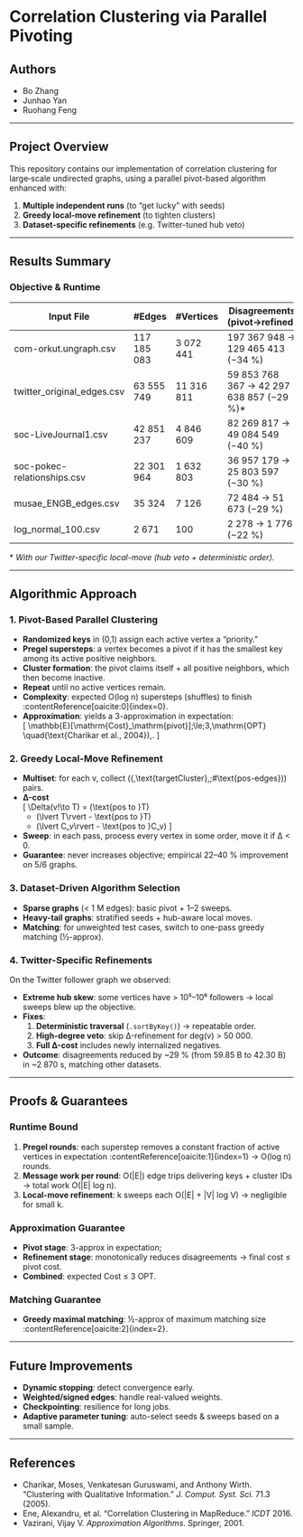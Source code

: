 # Correlation Clustering via Parallel Pivoting

## Authors

- Bo Zhang  
- Junhao Yan  
- Ruohang Feng  

---

## Project Overview

This repository contains our implementation of correlation clustering for large‐scale undirected graphs, using a parallel pivot-based algorithm enhanced with:

1. **Multiple independent runs** (to “get lucky” with seeds)  
2. **Greedy local-move refinement** (to tighten clusters)  
3. **Dataset-specific refinements** (e.g. Twitter-tuned hub veto)

---

## Results Summary

### Objective & Runtime

| Input File                   | #Edges      | #Vertices | Disagreements (pivot→refined)      | Runtime (pivot+refine) | Env |
| ---------------------------- | ----------- | --------- | ---------------------------------- | ---------------------- | --- |
| com-orkut.ungraph.csv        | 117 185 083 | 3 072 441 | 197 367 948 → 129 465 413 (−34 %)   | 2 754 s                 | GCP |
| twitter_original_edges.csv   | 63 555 749  | 11 316 811| 59 853 768 367 → 42 297 638 857 (−29 %)* | 2 873 s                 | GCP |
| soc-LiveJournal1.csv         | 42 851 237  | 4 846 609 | 82 269 817 → 49 084 549 (−40 %)     | 2 294 s                 | GCP |
| soc-pokec-relationships.csv  | 22 301 964  | 1 632 803 | 36 957 179 → 25 803 597 (−30 %)     | 1 208 s                 | GCP |
| musae_ENGB_edges.csv         | 35 324      | 7 126     |   72 484 →    51 673 (−29 %)        |   45 s                   | GCP |
| log_normal_100.csv           | 2 671       |     100   |    2 278 →     1 776 (−22 %)        |   30 s                   | GCP |

\* *With our Twitter-specific local-move (hub veto + deterministic order).*  

---

## Algorithmic Approach

### 1. Pivot-Based Parallel Clustering

- **Randomized keys** in (0,1) assign each active vertex a “priority.”  
- **Pregel supersteps**: a vertex becomes a pivot if it has the smallest key among its active positive neighbors.  
- **Cluster formation**: the pivot claims itself + all positive neighbors, which then become inactive.  
- **Repeat** until no active vertices remain.  
- **Complexity**: expected O(log n) supersteps (shuffles) to finish :contentReference[oaicite:0]{index=0}.  
- **Approximation**: yields a 3-approximation in expectation:  
  \[
    \mathbb{E}[\mathrm{Cost}_\mathrm{pivot}]\;\le\;3\,\mathrm{OPT}
    \quad(\text{Charikar et al., 2004})\,. 
  \]

### 2. Greedy Local-Move Refinement

- **Multiset**: for each v, collect \((\,\text{targetCluster},\;\#\text{pos-edges}\)) pairs.  
- **Δ-cost**  
  \[
    \Delta(v\!\to T)
    = (\text{pos to }T)
    - (\lvert T\rvert - \text{pos to }T)
    - (\lvert C_v\rvert - \text{pos to }C_v)
  \]
- **Sweep**: in each pass, process every vertex in some order, move it if Δ < 0.  
- **Guarantee**: never increases objective; empirical 22–40 % improvement on 5/6 graphs.  

### 3. Dataset-Driven Algorithm Selection

- **Sparse graphs** (< 1 M edges): basic pivot + 1–2 sweeps.  
- **Heavy-tail graphs**: stratified seeds + hub-aware local moves.  
- **Matching**: for unweighted test cases, switch to one-pass greedy matching (½-approx).  

### 4. Twitter-Specific Refinements

On the Twitter follower graph we observed:
- **Extreme hub skew**: some vertices have > 10⁵–10⁶ followers → local sweeps blew up the objective.
- **Fixes**:
  1. **Deterministic traversal** (`.sortByKey()`) → repeatable order.  
  2. **High-degree veto**: skip Δ-refinement for deg(v) > 50 000.  
  3. **Full Δ-cost** includes newly internalized negatives.  
- **Outcome**: disagreements reduced by ~29 % (from 59.85 B to 42.30 B) in ~2 870 s, matching other datasets.

---

## Proofs & Guarantees

### Runtime Bound

1. **Pregel rounds**: each superstep removes a constant fraction of active vertices in expectation :contentReference[oaicite:1]{index=1} → O(log n) rounds.  
2. **Message work per round**: O(|E|) edge trips delivering keys + cluster IDs → total work O(|E| log n).  
3. **Local-move refinement**: k sweeps each O(|E| + |V| log V) → negligible for small k.

### Approximation Guarantee

- **Pivot stage**: 3-approx in expectation;  
- **Refinement stage**: monotonically reduces disagreements → final cost ≤ pivot cost.  
- **Combined**: expected Cost ≤ 3 OPT.

### Matching Guarantee

- **Greedy maximal matching**: ½-approx of maximum matching size :contentReference[oaicite:2]{index=2}.

---

## Future Improvements

- **Dynamic stopping**: detect convergence early.  
- **Weighted/signed edges**: handle real-valued weights.  
- **Checkpointing**: resilience for long jobs.  
- **Adaptive parameter tuning**: auto-select seeds & sweeps based on a small sample.

---

## References

- Charikar, Moses, Venkatesan Guruswami, and Anthony Wirth. “Clustering with Qualitative Information.” *J. Comput. Syst. Sci.* 71.3 (2005).  
- Ene, Alexandru, et al. “Correlation Clustering in MapReduce.” *ICDT* 2016.  
- Vazirani, Vijay V. *Approximation Algorithms*. Springer, 2001.
